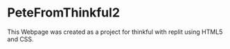 # PeteFromThinkful2
This Webpage was created as a project for thinkful with replit using HTML5 and CSS.
